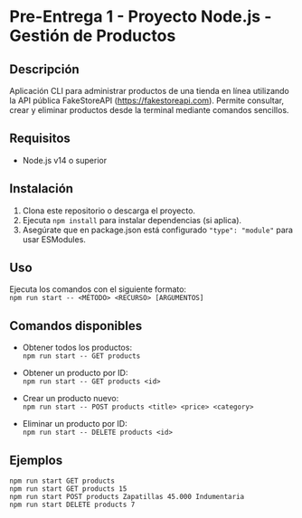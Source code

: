 # Pre-Entrega 1 - Proyecto Node.js - Gestión de Productos

## Descripción  
Aplicación CLI para administrar productos de una tienda en línea utilizando la API pública FakeStoreAPI (https://fakestoreapi.com). Permite consultar, crear y eliminar productos desde la terminal mediante comandos sencillos.

## Requisitos  
- Node.js v14 o superior  

## Instalación  
1. Clona este repositorio o descarga el proyecto.  
2. Ejecuta `npm install` para instalar dependencias (si aplica).  
3. Asegúrate que en package.json está configurado `"type": "module"` para usar ESModules.

## Uso  
Ejecuta los comandos con el siguiente formato:  
`npm run start -- <MÉTODO> <RECURSO> [ARGUMENTOS]`

## Comandos disponibles  
- Obtener todos los productos:  
`npm run start -- GET products`

- Obtener un producto por ID:  
`npm run start -- GET products <id>`

- Crear un producto nuevo:  
`npm run start -- POST products <title> <price> <category>`

- Eliminar un producto por ID:  
`npm run start -- DELETE products <id>`

## Ejemplos  
`npm run start GET products`  
`npm run start GET products 15`  
`npm run start POST products Zapatillas 45.000 Indumentaria`  
`npm run start DELETE products 7`

